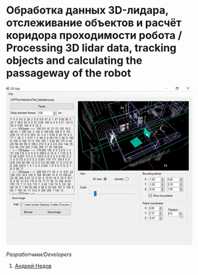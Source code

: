 # Обработка данных 3D-лидара, отслеживание объектов и расчёт коридора проходимости робота / Processing 3D lidar data, tracking objects and calculating the passageway of the robot

<img src="/imgs/img5.png" alt="img1" width="800"/>

*Разработчики/Developers*
1. [Андрей Недов](https://github.com/Andrey-Nedov-is-a-human)
